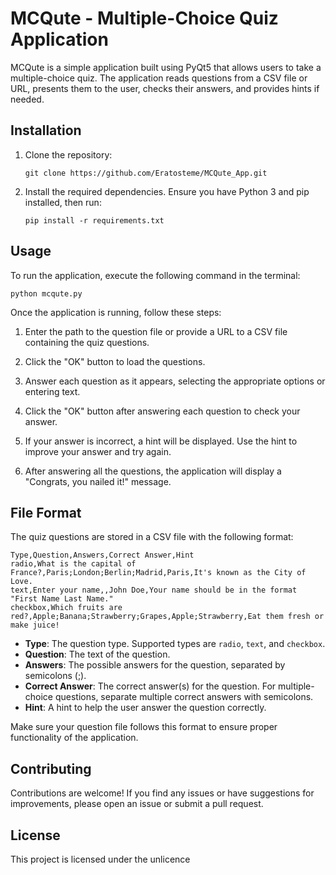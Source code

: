 

# MCQute - Multiple-Choice Quiz Application

MCQute is a simple application built using PyQt5 that allows users to take a multiple-choice quiz. The application reads questions from a CSV file or URL, presents them to the user, checks their answers, and provides hints if needed.

## Installation

1. Clone the repository:
   ```shell
   git clone https://github.com/Eratosteme/MCQute_App.git
   ```

2. Install the required dependencies. Ensure you have Python 3 and pip installed, then run:
   ```shell
   pip install -r requirements.txt
   ```

## Usage

To run the application, execute the following command in the terminal:

```shell
python mcqute.py
```

Once the application is running, follow these steps:

1. Enter the path to the question file or provide a URL to a CSV file containing the quiz questions.

2. Click the "OK" button to load the questions.

3. Answer each question as it appears, selecting the appropriate options or entering text.

4. Click the "OK" button after answering each question to check your answer.

5. If your answer is incorrect, a hint will be displayed. Use the hint to improve your answer and try again.

6. After answering all the questions, the application will display a "Congrats, you nailed it!" message.

## File Format

The quiz questions are stored in a CSV file with the following format:

```
Type,Question,Answers,Correct Answer,Hint
radio,What is the capital of France?,Paris;London;Berlin;Madrid,Paris,It's known as the City of Love.
text,Enter your name,,John Doe,Your name should be in the format "First Name Last Name."
checkbox,Which fruits are red?,Apple;Banana;Strawberry;Grapes,Apple;Strawberry,Eat them fresh or make juice!
```

- **Type**: The question type. Supported types are `radio`, `text`, and `checkbox`.
- **Question**: The text of the question.
- **Answers**: The possible answers for the question, separated by semicolons (;).
- **Correct Answer**: The correct answer(s) for the question. For multiple-choice questions, separate multiple correct answers with semicolons.
- **Hint**: A hint to help the user answer the question correctly.

Make sure your question file follows this format to ensure proper functionality of the application.

## Contributing

Contributions are welcome! If you find any issues or have suggestions for improvements, please open an issue or submit a pull request.

## License

This project is licensed under the unlicence
